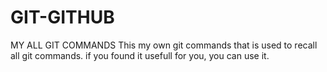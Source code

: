 # GIT-GITHUB
MY ALL GIT COMMANDS
This my own git commands that is used to recall all git commands.
if you found it usefull for you, you can use it.
